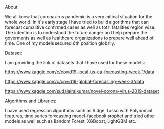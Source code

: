 About:

We all know that coronavirus pandemic is a very critical situation for the whole world. In it's early stage I have tried to build algorithms that can forecast cumalitive confirmed cases as well as total fatalities region wise. The intention is to understand the future
danger and help prepare the goverments as well as healthcare organizations to prepare well ahead of time. One of my models secured
6th position globally.

Dataset:

I am providing the link of datasets that I have used for these models:

https://www.kaggle.com/c/covid19-local-us-ca-forecasting-week-1/data

https://www.kaggle.com/c/covid19-global-forecasting-week-3/data

https://www.kaggle.com/sudalairajkumar/novel-corona-virus-2019-dataset

Algorithms and Libraries:

I have used regression algorithms such as Ridge, Lasso with Polynomial features, time series forecasting model-facebook prophet and tried other models as well such as Random Forest, XGBoost, LightGBM etc.


 
